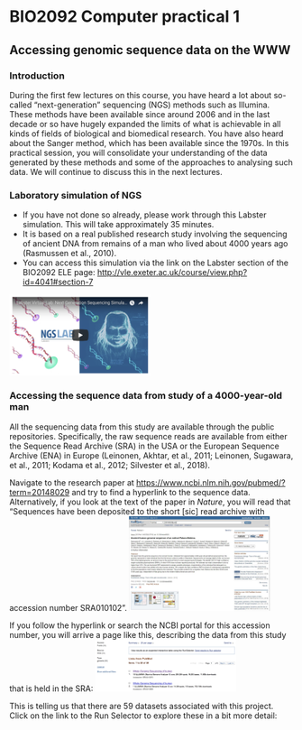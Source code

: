 # BIO2092 Computer practical 1
## Accessing genomic sequence data on the WWW

### Introduction
During the first few lectures on this course, you have heard a lot about so-called “next-generation” sequencing (NGS)
methods such as Illumina. These methods have been available since around 2006 and in the last decade or so have hugely
expanded the limits of what is achievable in all kinds of fields of biological and biomedical research. You have also
heard about the Sanger method, which has been available since the 1970s.
In this practical session, you will consolidate your understanding of the data generated by these methods and some
of the approaches to analysing such data. We will continue to discuss this in the next lectures.

### Laboratory simulation of NGS 
* If you have not done so already, please work through this Labster simulation. This will take approximately 35 minutes. 
* It is based on a real published research study involving the sequencing of ancient DNA from remains of a man who lived about 4000 years ago (Rasmussen et al., 2010). 
* You can access this simulation via the link on the Labster section of the BIO2092 ELE page: http://vle.exeter.ac.uk/course/view.php?id=4041#section-7
<img src="labster.png" alt="alt text" width="250" align='bottom'>
      
### Accessing the sequence data from study of a 4000-year-old man
All the sequencing data from this study are available through the public repositories. Specifically, the raw sequence reads are available from either the Sequence Read Archive (SRA) in the USA or the European Sequence Archive (ENA) in Europe (Leinonen, Akhtar, et al., 2011; Leinonen, Sugawara, et al., 2011; Kodama et al., 2012; Silvester et al., 2018).

Navigate to the research paper at https://www.ncbi.nlm.nih.gov/pubmed/?term=20148029 and try to find a hyperlink to the sequence data. Alternatively, if you look at the text of the paper in *Nature*, you will read that “Sequences have been deposited to the short [sic] read archive with accession number SRA010102”. 
<img src="palaeo-eskimo-paper.JPG" alt="alt text" width="250" align='bottom'>

If you follow the hyperlink or search the NCBI portal for this accession number, you will arrive a page like this, describing the data from this study that is held in the SRA:
<img src="palaeo-eskimo-paper-sra.png" alt="alt text" width="250" align='bottom'>

This is telling us that there are 59 datasets associated with this project. Click on the link to the Run Selector to explore these in a bit more detail:

